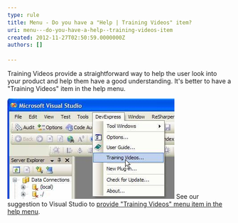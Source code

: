 ```yaml
---
type: rule
title: Menu - Do you have a "Help | Training Videos" item?
uri: menu---do-you-have-a-help--training-videos-item
created: 2012-11-27T02:50:59.0000000Z
authors: []

---
```


Training Videos provide a straightforward way to help the user look into your product and help them have a good understanding. It's better to have a "Training Videos" item in the help menu.
 
![It's better to provide such a "Training Videos..." menu item](../../assets/TrainingVideos.jpg)
See our suggestion to Visual Studio to [provide "Training Videos" menu item in the help menu](http://www.ssw.com.au/ssw/Standards/BetterSoftwareSuggestions/VisualStudio.aspx#TrainingVideos).
